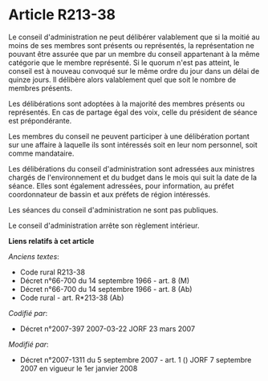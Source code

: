 # Article R213-38

Le conseil d'administration ne peut délibérer valablement que si la moitié au moins de ses membres sont présents ou
représentés, la représentation ne pouvant être assurée que par un membre du conseil appartenant à la même catégorie que le
membre représenté. Si le quorum n'est pas atteint, le conseil est à nouveau convoqué sur le même ordre du jour dans un délai
de quinze jours. Il délibère alors valablement quel que soit le nombre de membres présents.

Les délibérations sont adoptées à la majorité des membres présents ou représentés. En cas de partage égal des voix, celle du
président de séance est prépondérante.

Les membres du conseil ne peuvent participer à une délibération portant sur une affaire à laquelle ils sont intéressés soit
en leur nom personnel, soit comme mandataire.

Les délibérations du conseil d'administration sont adressées aux ministres chargés de l'environnement et du budget dans le
mois qui suit la date de la séance. Elles sont également adressées, pour information, au préfet coordonnateur de bassin et
aux préfets de région intéressés.

Les séances du conseil d'administration ne sont pas publiques.

Le conseil d'administration arrête son règlement intérieur.

**Liens relatifs à cet article**

_Anciens textes_:

  - Code rural R213-38
  - Décret n°66-700 du 14 septembre 1966 - art. 8 (M)
  - Décret n°66-700 du 14 septembre 1966 - art. 8 (Ab)
  - Code rural - art. R*213-38 (Ab)

_Codifié par_:

  - Décret n°2007-397 2007-03-22 JORF 23 mars 2007

_Modifié par_:

  - Décret n°2007-1311 du 5 septembre 2007 - art. 1 () JORF 7 septembre 2007 en vigueur le 1er janvier 2008

